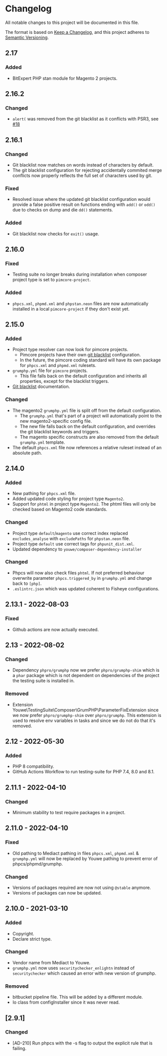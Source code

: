 # Changelog
All notable changes to this project will be documented in this file.

The format is based on [Keep a Changelog](https://keepachangelog.com/en/1.0.0/),
and this project adheres to [Semantic Versioning](https://semver.org/spec/v2.0.0.html).

## 2.17
### Added
- BitExpert PHP stan module for Magento 2 projects.

## 2.16.2
### Changed
- `alert(` was removed from the git blacklist as it conflicts with PSR3, see
  [#18](https://github.com/YouweGit/testing-suite/issues/18)

## 2.16.1
### Changed
- Git blacklist now matches on words instead of characters by default.
- The git blacklist configuration for rejecting accidentally commited merge conflicts now properly reflects the
full set of characters used by git.

### Fixed
- Resolved issue where the updated git blacklist configuration would provide a false positive result
on functions ending with `add()` or `odd()` due to checks on dump and die `dd()` statements.

### Added
- Git blacklist now checks for `exit()` usage.

## 2.16.0
### Fixed
- Testing suite no longer breaks during installation when composer project type is set to `pimcore-project`.

### Added
- `phpcs.xml`, `phpmd.xml` and `phpstan.neon` files are now automatically installed in a local `pimcore-project` if they don't exist yet.

## 2.15.0
### Added
- Project type resolver can now look for pimcore projects.
  - Pimcore projects have their own [git blacklist](docs/components/git-blacklist.md) configuration.
  - In the future, the pimcore coding standard will have its own package for `phpcs.xml` and `phpmd.xml` rulesets.
- `grumphp.yml` file for `pimcore` projects.
  - This file falls back on the default configuration and inherits all properties, except for the blacklist triggers. 
- [Git blacklist](docs/components/git-blacklist.md) documentation.

### Changed
- The magento2 `grumphp.yml` file is split off from the default configuration.
  - The `grumphp.yml` that's part of a project will automatically point to the new magento2-specific config file.
  - The new file falls back on the default configuration, and overrides the git blacklist keywords and triggers.
  - The magento specific constructs are also removed from the default `grumphp.yml` template.
- The default `phpcs.xml` file now references a relative ruleset instead of an absolute path.

## 2.14.0
### Added
- New pathing for `phpcs.xml` file.
- Added updated code styling for project type `Magento2`.
- Support for `phtml` in project type `Magento2`. 
  The phtml files will only be checked based on Magento2 code standards.

### Changed
- Project type `default`/`magento` use correct index replaced `excludes_analyse` with `excludePaths` for `phpstan.neon` file.
- Project type `default` use correct tags for `phpunit_dist.xml`.
- Updated dependency to `youwe/composer-dependency-installer`

### Changed
- Phpcs will now also check files `phtml`. If not preferred behaviour overwrite
  parameter `phpcs.triggered_by` in `grumphp.yml` and change back to `[php]`.
- `.eslintrc.json` which was updated coherent to Fisheye configurations.

## 2.13.1 - 2022-08-03
### Fixed
- Github actions are now actually executed.

## 2.13 - 2022-08-02
### Changed
- Dependency `phpro/grumphp` now we prefer `phpro/grumphp-shim` which is a `phar`
  package which is not dependent on dependencies of the project the testing suite
  is installed in.

### Removed
- Extension Youwe\TestingSuite\Composer\GrumPHP\ParameterFixExtension since we now prefer 
  `phpro/grumphp-shim` over `phpro/grumphp`. This extension is used to resolve env
  variables in tasks and since we do not do that it's removed.

## 2.12 - 2022-05-30
### Added
- PHP 8 compatibility.
- GitHub Actions Workflow to run testing-suite for PHP 7.4, 8.0 and 8.1.

## 2.11.1 - 2022-04-10
### Changed
- Minimum stability to test require packages in a project.

## 2.11.0 - 2022-04-10
### Fixed
- Old pathing to Mediact pathing in files `phpcs.xml`, `phpmd.xml` & `grumphp.yml` will now be replaced by 
  Youwe pathing to prevent error of phpcs/phpmd/grumphp.

### Changed
- Versions of packages required are now not using `@stable` anymore.
- Versions of packages can now be updated.

## 2.10.0 - 2021-03-10
### Added
- Copyright.
- Declare strict type.

### Changed
- Vendor name from Mediact to Youwe.
- `grumphp.yml` now uses `securitychecker_enlightn` instead of `securitychecker` which caused an error with
  new version of grumphp.

### Removed
- bitbucket pipeline file. This will be added by a different module.
- Io class from configInstaller since it was never read.

## [2.9.1]
### Changed
- [AD-210] Run phpcs with the -s flag to output the explicit rule that is failing.
